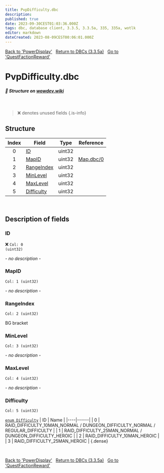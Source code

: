 ```yaml
---
title: PvpDifficulty.dbc
description:
published: true
date: 2023-09-30CEST01:03:36.000Z
tags: dbc, database client, 3.3.5, 3.3.5a, 335, 335a, wotlk
editor: markdown
dateCreated: 2023-08-09CEST00:06:01.000Z
---
```

<a href="https://trinitycore.info/files/DBC/335/powerdisplay" class="mt-5 v-btn v-btn--depressed v-btn--flat v-btn--outlined theme--light v-size--default darkblue--text text--lighten-3"><span class="v-btn__content"><i aria-hidden="true" class="v-icon notranslate v-icon--left mdi mdi-arrow-left theme--light"></i><span>Back to 'PowerDisplay'</span></span></a>&nbsp;&nbsp;&nbsp;<a href="https://trinitycore.info/files/DBC/335/DBC" class="mt-5 v-btn v-btn--depressed v-btn--flat v-btn--outlined theme--light v-size--default darkblue--text text--lighten-3"><span class="v-btn__content"><i aria-hidden="true" class="v-icon notranslate v-icon--left mdi mdi-home-outline theme--light"></i><span>Return to DBCs (3.3.5a)</span></span></a>&nbsp;&nbsp;&nbsp;<a href="https://trinitycore.info/files/DBC/335/questfactionreward" class="mt-5 v-btn v-btn--depressed v-btn--flat v-btn--outlined theme--light v-size--default darkblue--text text--lighten-3"><span class="v-btn__content"><span>Go to 'QuestFactionReward'</span><i aria-hidden="true" class="v-icon notranslate v-icon--right mdi mdi-arrow-right theme--light"></i></span></a>

# PvpDifficulty.dbc
##### :pencil: Structure on [wowdev.wiki](https://wowdev.wiki/DB/PvpDifficulty)
&nbsp;

> :x: denotes unused fields
{.is-info}


## Structure

| Index | Field | Type | Reference |
| :---: | --- | :---: | --- |
| 0 | [ID](#id-alt) | uint32 |  |
| 1 | [MapID](#mapid) | uint32 | [Map.dbc/0](/files/DBC/335/map#id-alt) |
| 2 | [RangeIndex](#rangeindex) | uint32 |  |
| 3 | [MinLevel](#minlevel) | uint32 |  |
| 4 | [MaxLevel](#maxlevel) | uint32 |  |
| 5 | [Difficulty](#difficulty) | uint32 |  |
&nbsp;
## Description of fields

### ID <!-- {#id-alt} -->
:x: <code>Col: 0 (uint32)</code>

*- no description -*
&nbsp;

### MapID
<code>Col: 1 (uint32)</code>

*- no description -*
&nbsp;

### RangeIndex
<code>Col: 2 (uint32)</code>

BG bracket
&nbsp;

### MinLevel
<code>Col: 3 (uint32)</code>

*- no description -*
&nbsp;

### MaxLevel
<code>Col: 4 (uint32)</code>

*- no description -*
&nbsp;

### Difficulty
<code>Col: 5 (uint32)</code>

[`enum Difficulty`](https://github.com/TrinityCore/TrinityCore/blob/3.3.5/src/server/shared/DataStores/DBCEnums.h#L278-L290)
| ID | Name |
|----|------|
| 0 | RAID_DIFFICULTY_10MAN_NORMAL / DUNGEON_DIFFICULTY_NORMAL / REGULAR_DIFFICULTY |
| 1 | RAID_DIFFICULTY_25MAN_NORMAL / DUNGEON_DIFFICULTY_HEROIC |
| 2 | RAID_DIFFICULTY_10MAN_HEROIC |
| 3 | RAID_DIFFICULTY_25MAN_HEROIC |
{.dense}

&nbsp;

<a href="https://trinitycore.info/files/DBC/335/powerdisplay" class="mt-5 v-btn v-btn--depressed v-btn--flat v-btn--outlined theme--light v-size--default darkblue--text text--lighten-3"><span class="v-btn__content"><i aria-hidden="true" class="v-icon notranslate v-icon--left mdi mdi-arrow-left theme--light"></i><span>Back to 'PowerDisplay'</span></span></a>&nbsp;&nbsp;&nbsp;<a href="https://trinitycore.info/files/DBC/335/DBC" class="mt-5 v-btn v-btn--depressed v-btn--flat v-btn--outlined theme--light v-size--default darkblue--text text--lighten-3"><span class="v-btn__content"><i aria-hidden="true" class="v-icon notranslate v-icon--left mdi mdi-home-outline theme--light"></i><span>Return to DBCs (3.3.5a)</span></span></a>&nbsp;&nbsp;&nbsp;<a href="https://trinitycore.info/files/DBC/335/questfactionreward" class="mt-5 v-btn v-btn--depressed v-btn--flat v-btn--outlined theme--light v-size--default darkblue--text text--lighten-3"><span class="v-btn__content"><span>Go to 'QuestFactionReward'</span><i aria-hidden="true" class="v-icon notranslate v-icon--right mdi mdi-arrow-right theme--light"></i></span></a>
